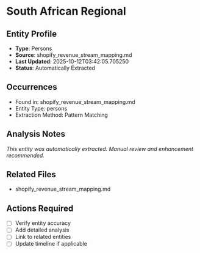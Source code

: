 # South African Regional

## Entity Profile
- **Type**: Persons
- **Source**: shopify_revenue_stream_mapping.md
- **Last Updated**: 2025-10-12T03:42:05.705250
- **Status**: Automatically Extracted

## Occurrences
- Found in: shopify_revenue_stream_mapping.md
- Entity Type: persons
- Extraction Method: Pattern Matching

## Analysis Notes
*This entity was automatically extracted. Manual review and enhancement recommended.*

## Related Files
- shopify_revenue_stream_mapping.md

## Actions Required
- [ ] Verify entity accuracy
- [ ] Add detailed analysis
- [ ] Link to related entities
- [ ] Update timeline if applicable
